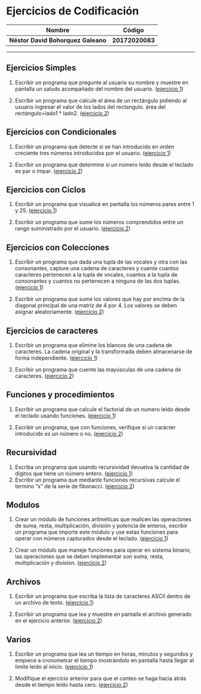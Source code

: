 Ejercicios de Codificación
============
Nombre | Código
--|--
__Néstor David Bohorquez Galeano__ | __20172020083__
---

Ejercicios Simples
---
1.  Escribir un programa que pregunte al usuario su nombre y muestre en pantalla un saludo acompañado del nombre del usuario. ([ejercicio 1](https://github.com/DavidBohorquez/Codificacion/blob/master/Simples/es1.py))

2. Escribir un programa que calcule el área de un rectángulo pidiendo al usuario ingresar el valor de los lados del rectangulo.
   área del rectángulo=lado1 * lado2. ([ejercicio 2](https://github.com/DavidBohorquez/Codificacion/blob/master/Simples/es2.py))
   
Ejercicios con Condicionales
---
1. Escribir un programa que detecte si se han introducido en orden creciente tres números introducidos por el usuario. ([ejercicio 1](https://github.com/DavidBohorquez/Codificacion/blob/master/Condicionales/ec1.py))

2. Escribir un programa que determine si un número leído desde el teclado es par o impar. ([ejercicio 2](https://github.com/DavidBohorquez/Codificacion/blob/master/Condicionales/ec2.py))

Ejercicios con Ciclos
---
1. Escribir un programa que visualice en pantalla los números pares entre 1 y 25. ([ejercicio 1](https://github.com/DavidBohorquez/Codificacion/blob/master/Ciclos/ecc1.py))

2. Escribir un programa que sume los números comprendidos entre un rango suministrado por el usuario. ([ejercicio 2](https://github.com/DavidBohorquez/Codificacion/blob/master/Ciclos/ecc2.py))

Ejercicios con Colecciones
---
1. Escribir un programa que dada una tupla de las vocales y otra con las consonantes, capture una cadena de caracteres y cuente cuantos caracteres pertenecen a la tupla de vocales, cuantos a la tupla de consonantes y cuantos no pertenecen a ninguna de las dos tuplas. ([ejercicio 1](https://github.com/DavidBohorquez/Codificacion/blob/master/Colecciones/ecol1.py))

2. Escribir un programa que sume los valores que hay por encima de la diagonal principal de una matriz de 4 por 4. Los valores se deben asignar aleatoriamente. ([ejercicio 2](https://github.com/DavidBohorquez/Codificacion/blob/master/Colecciones/ecol2.py))

Ejercicios de caracteres
---
1. Escribir un programa que elimine los blancos de una cadena de caracteres. La cadena original y la transformada deben almacenarse de forma independiente. ([ejercicio 1](https://github.com/DavidBohorquez/Codificacion/blob/master/Cadena%20de%20caracteres/ecar1.py))

2. Escribir un programa que cuente las mayúsculas de una cadena de caracteres. ([ejercicio 2](https://github.com/DavidBohorquez/Codificacion/blob/master/Cadena%20de%20caracteres/ecar2.py))

Funciones y procedimientos
---
1. Escribir un programa que calcule el factorial de un numero leído desde el teclado usando funciones. ([ejercicio 1](https://github.com/DavidBohorquez/Codificacion/blob/master/Funciones%20y%20procedimientos/ef1.py))

2. Escribir un programa, que con funciones, verifique si un carácter introducido es un número o no. ([ejercicio 2](https://github.com/DavidBohorquez/Codificacion/blob/master/Funciones%20y%20procedimientos/ef2.py))

Recursividad
---
1. Escriba un programa que usando recursividad devuelva la cantidad de dígitos que tiene un número entero. ([ejercicio 1](https://github.com/DavidBohorquez/Codificacion/blob/master/Recursividad/er1.py))
2. Escribir un programa que mediante funciones recursivas calcule el termino “x” de la serie de fibonacci. ([ejercicio 2](https://github.com/DavidBohorquez/Codificacion/blob/master/Recursividad/er2.py))

Modulos
---
1. Crear un módulo de funciones aritméticas que realicen las operaciones de suma, resta, multiplicación, división y potencia de enteros, escribir un programa que importe este módulo y use estas funciones para operar con números capturados desde el teclado. ([ejercicio 1](https://github.com/DavidBohorquez/Codificacion/blob/master/Módulos/operations.py))

2. Crear un módulo que maneje funciones para operar en sistema binario, las operaciones que se deben implementar son suma, resta, multiplicación y división. ([ejercicio 2](https://github.com/DavidBohorquez/Codificacion/blob/master/Módulos/bin_operations.py))

Archivos
---
1. Escribir un programa que escriba la lista de caracteres ASCII dentro de un archivo de texto. ([ejercicio 1](https://github.com/DavidBohorquez/Codificacion/blob/master/Archivos/ascii.py))

2. Escribir un programa que lea y muestre en pantalla el archivo generado en el ejercicio anterior. ([ejercicio 2](https://github.com/DavidBohorquez/Codificacion/blob/master/Archivos/read.py))

Varios
---
1. Escribir un programa que lea un tiempo en horas, minutos y segundos y empiece a cronometrar el tiempo mostrándolo en pantalla hasta llegar al limite leído al inicio. ([ejercicio 1](https://github.com/DavidBohorquez/Codificacion/blob/master/Varios/ev.py))

2. Modifique el ejercicio anterior para que el conteo se haga hacia atrás desde el tiempo leído hasta cero. ([ejercicio 2](https://github.com/DavidBohorquez/Codificacion/blob/master/Varios/ev.py))

